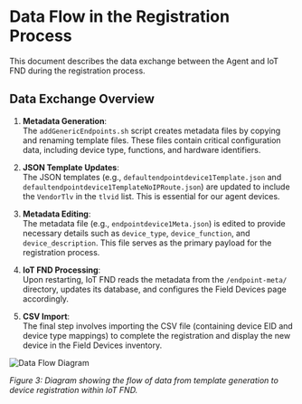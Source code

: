 # Data Flow in the Registration Process

This document describes the data exchange between the Agent and IoT FND during the registration process.

## Data Exchange Overview

1. **Metadata Generation**:  
   The `addGenericEndpoints.sh` script creates metadata files by copying and renaming template files. These files contain critical configuration data, including device type, functions, and hardware identifiers.

2. **JSON Template Updates**:  
   The JSON templates (e.g., `defaultendpointdevice1Template.json` and `defaultendpointdevice1TemplateNoIPRoute.json`) are updated to include the `VendorTlv` in the `tlvid` list. This is essential for our agent devices.

3. **Metadata Editing**:  
   The metadata file (e.g., `endpointdevice1Meta.json`) is edited to provide necessary details such as `device_type`, `device_function`, and `device_description`. This file serves as the primary payload for the registration process.

4. **IoT FND Processing**:  
   Upon restarting, IoT FND reads the metadata from the `/endpoint-meta/` directory, updates its database, and configures the Field Devices page accordingly.

5. **CSV Import**:  
   The final step involves importing the CSV file (containing device EID and device type mappings) to complete the registration and display the new device in the Field Devices inventory.

![Data Flow Diagram](images/data_flow.png)

*Figure 3: Diagram showing the flow of data from template generation to device registration within IoT FND.*